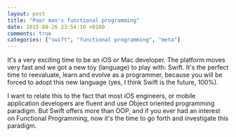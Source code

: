 ```yaml
---
layout: post
title: "Poor man's functional programming"
date: 2015-08-26 23:54:10 +0100
comments: true
categories: ["swift", "functional programming", "meta"]
---
```


It's a very exciting time to be an iOS or Mac developer. The platform moves very fast and we got a new toy (language) to play with: Swift. It's the perfect time to reevaluate, learn and evolve as a programmer, because you will be forced to adopt this new language (yes, I think Swift is the future, 100%).

I want to relate this to the fact that most iOS engineers, or mobile application developers are fluent and use Object oriented programming paradigm. But Swift offers more than OOP, and if you ever had an interest on Functional Programming, now it's the time to go forth and investigate this paradigm.

<!-- more -->


